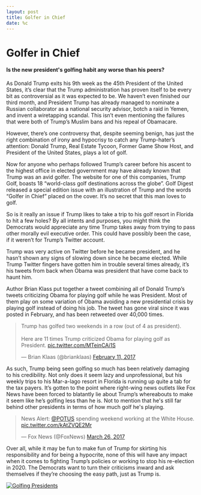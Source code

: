 ```yaml
---
layout: post
title: Golfer in Chief
date: %c
---
```

# Golfer in Chief
#### Is the new president's golfing habit any worse than his peers?

As Donald Trump exits his 9th week as the 45th President of the United States, it’s clear that the Trump administration has proven itself to be every bit as controversial as it was expected to be. We haven’t even finished our third month, and President Trump has already managed to nominate a Russian collaborator as a national security advisor, botch a raid in Yemen, and invent a wiretapping scandal. This isn’t even mentioning the failures that were both of Trump’s Muslim bans and his repeal of Obamacare.

However, there’s one controversy that, despite seeming benign, has just the right combination of irony and hypocrisy to catch any Trump-hater’s attention: Donald Trump, Real Estate Tycoon, Former Game Show Host, and President of the United States, plays a lot of golf.

Now for anyone who perhaps followed Trump’s career before his ascent to the highest office in elected government may have already known that Trump was an avid golfer. The website for one of this companies, Trump Golf, boasts 18 “world-class golf destinations across the globe”. Golf Digest released a special edition issue with an illustration of Trump and the words “Golfer in Chief” placed on the cover. It’s no secret that this man loves to golf.

So is it really an issue if Trump likes to take a trip to his golf resort in Florida to hit a few holes? By all intents and purposes, you might think the Democrats would appreciate any time Trump takes away from trying to pass other morally evil executive order. This could have possibly been the case, if it weren’t for Trump’s Twitter account.

Trump was very active on Twitter before he became president, and he hasn’t shown any signs of slowing down since he became elected. While Trump Twitter fingers have gotten him in trouble several times already, it’s his tweets from back when Obama was president that have come back to haunt him.

Author Brian Klass put together a tweet combining all of Donald Trump’s tweets criticizing Obama for playing golf while he was President. Most of them play on some variation of Obama avoiding a new presidential crisis by playing golf instead of doing his job. The tweet has gone viral since it was posted in February, and has been retweeted over 40,000 times.

<blockquote class="twitter-tweet" data-lang="en"><p lang="en" dir="ltr">Trump has golfed two weekends in a row (out of 4 as president).<br><br>Here are 11 times Trump criticized Obama for playing golf as President. <a href="https://t.co/MTeinCAi1S">pic.twitter.com/MTeinCAi1S</a></p>&mdash; Brian Klaas (@brianklaas) <a href="https://twitter.com/brianklaas/status/830565403361304576">February 11, 2017</a></blockquote>
<script async src="//platform.twitter.com/widgets.js" charset="utf-8"></script>

As such, Trump being seen golfing so much has been relatively damaging to his credibility. Not only does it seem lazy and unprofessional, but his weekly trips to his Mar-a-lago resort in Florida is running up quite a tab for the tax payers. It’s gotten to the point where right-wing news outlets like Fox News have been forced to blatantly lie about Trump’s whereabouts to make it seem like he’s golfing less than he is. Not to mention that he's still far behind other presidents in terms of how much golf he's playing.

<blockquote class="twitter-tweet" data-lang="en"><p lang="en" dir="ltr">News Alert: <a href="https://twitter.com/POTUS">@POTUS</a> spending weekend working at the White House. <a href="https://t.co/kAtZVQE2Mr">pic.twitter.com/kAtZVQE2Mr</a></p>&mdash; Fox News (@FoxNews) <a href="https://twitter.com/FoxNews/status/846112245797007360">March 26, 2017</a></blockquote>
<script async src="//platform.twitter.com/widgets.js" charset="utf-8"></script>

Over all, while it may be fun to make fun of Trump for skirting his responsibility and for being a hypocrite, none of this will have any impact when it comes to fighting Trump’s policies or working to stop his re-election in 2020. The Democrats want to turn their criticisms inward and ask themselves if they’re choosing the easy path, just as Trump is.

<div class='tableauPlaceholder' id='viz1491273052135' style='position: relative'><noscript><a href='#'><img alt='Golfing Presidents ' src='https:&#47;&#47;public.tableau.com&#47;static&#47;images&#47;Tr&#47;TrumpGolf&#47;Story1&#47;1_rss.png' style='border: none' /></a></noscript><object class='tableauViz'  style='display:none;'><param name='host_url' value='https%3A%2F%2Fpublic.tableau.com%2F' /> <param name='site_root' value='' /><param name='name' value='TrumpGolf&#47;Story1' /><param name='tabs' value='no' /><param name='toolbar' value='no' /><param name='static_image' value='https:&#47;&#47;public.tableau.com&#47;static&#47;images&#47;Tr&#47;TrumpGolf&#47;Story1&#47;1.png' /> <param name='animate_transition' value='yes' /><param name='display_static_image' value='yes' /><param name='display_spinner' value='yes' /><param name='display_overlay' value='yes' /><param name='display_count' value='yes' /></object></div>                <script type='text/javascript'>                    var divElement = document.getElementById('viz1491273052135');                    var vizElement = divElement.getElementsByTagName('object')[0];                    vizElement.style.width='100%';vizElement.style.height=(divElement.offsetWidth*0.75)+'px';                    var scriptElement = document.createElement('script');                    scriptElement.src = 'https://public.tableau.com/javascripts/api/viz_v1.js';                    vizElement.parentNode.insertBefore(scriptElement, vizElement);                </script>
